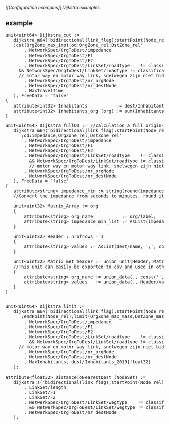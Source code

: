 *[[Configuration examples]] Dijkstra examples*

## example

<pre>
unit&lt;uint64&gt; Dijkstra_cut := 
   dijkstra_m64('bidirectional(link_flag);startPoint(Node_rel);endPoint(Node_rel)
   ;cut(OrgZone_max_imp);od:OrgZone_rel,DstZone_rel'
       , NetworkSpec/OrgToDest/impedance
       , NetworkSpec/OrgToDest/F1
       , NetworkSpec/OrgToDest/F2
       , NetworkSpec/OrgToDest/LinkSet/roadtype    != classifications/OSM/roadtype/V/motorway  
	 && NetworkSpec/OrgToDest/LinkSet/roadtype != classifications/OSM/roadtype/V/motorway_link 
	 // motor way en motor way link, snelwegen zijn niet bidirectional
       , NetworkSpec/OrgToDest/nr_orgNode
       , NetworkSpec/OrgToDest/nr_destNode
       , MaxTravelTime
   ), FreeData = "false"
{
   attribute&lt;int32&gt; Inhabitants           := dest/Inhabitants_2019[DstZone_rel];
   attribute&lt;int32&gt; Inhabitants_org (org) := sum(Inhabitants, OrgZone_rel);
}
</pre>

<pre>
unit&lt;uint64&gt; Dijkstra_fullOD := //calculation a full origin-destination matrix
   dijkstra_m64('bidirectional(link_flag);startPoint(Node_rel);endPoint(Node_rel)
      ;od:impedance,OrgZone_rel,DstZone_rel'
       , NetworkSpec/OrgToDest/impedance
       , NetworkSpec/OrgToDest/F1
       , NetworkSpec/OrgToDest/F2
       , NetworkSpec/OrgToDest/LinkSet/roadtype    != classifications/OSM/roadtype/V/motorway 
         && NetworkSpec/OrgToDest/LinkSet/roadtype != classifications/OSM/roadtype/V/motorway_link 
         // motor way en motor way link, snelwegen zijn niet bidirectional
       , NetworkSpec/OrgToDest/nr_orgNode
       , NetworkSpec/OrgToDest/nr_destNode
   ), FreeData = "false"
{
   attribute&lt;string&gt; impedance_min := string(round(impedance / 60f)); 
   //Convert the impedance from seconds to minutes, round it off, and store it as a string value.

   unit&lt;uint32&gt; Matrix_Array := org
   {
       attribute&lt;string&gt; org_name           := org/label;
       attribute&lt;string&gt; impedance_min_list := AsList(impedance_min, ';', OrgZone_rel);
   }

   unit&lt;uint32&gt; Header : nrofrows = 1
   {
       attribute&lt;string&gt; values := AsList(dest/name, ';', const(0[Header],dest));
   }

   unit&lt;uint32&gt; Matrix_met_header := union_unit(Header, Matrix_Array) 
   //This unit can easily be exported to csv and used in other applications.
   {
       attribute&lt;string&gt; org_name := union_data(., const('',Header), Matrix_Array/org_name);
       attribute&lt;string&gt; values   := union_data(., Header/values, Matrix_Array/impedance_min_list) ;
   }
}
</pre>

<pre>

unit&lt;uint64&gt; Dijkstra_limit :=
   dijkstra_m64('bidirectional(link_flag);startPoint(Node_rel):max_imp
      ;endPoint(Node_rel);limit(OrgZone_max_mass,DstZone_mass)'
       , NetworkSpec/OrgToDest/impedance
       , NetworkSpec/OrgToDest/F1
       , NetworkSpec/OrgToDest/F2
       , NetworkSpec/OrgToDest/LinkSet/roadtype    != classifications/OSM/roadtype/V/motorway  
         && NetworkSpec/OrgToDest/LinkSet/roadtype != classifications/OSM/roadtype/V/motorway_link 
	 // motor way en motor way link, snelwegen zijn niet bidirectional
       , NetworkSpec/OrgToDest/nr_orgNode
       , NetworkSpec/OrgToDest/nr_destNode
       , MaxInhabitants, dest/Inhabitants_2019[float32]
   );

attribute&lt;float32&gt; DistanceToNearestDest (NodeSet) := 
   dijkstra_s('bidirectional(link_flag);startPoint(Node_rel)'
       , LinkSet/length
       , LinkSet/F1
       , LinkSet/F2
       , NetwerkSpec/OrgToDest/LinkSet/wegtype    != classifications/OSM/wegtype/v/motorway 
         && NetwerkSpec/OrgToDest/LinkSet/wegtype != classifications/OSM/wegtype/v/motorway_link
       , NetwerkSpec/OrgToDest/nr_destNode
   );
</pre>